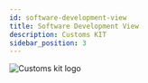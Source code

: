 ```yaml
---
id: software-development-view
title: Software Development View
description: Customs KIT
sidebar_position: 3
---
```


![Customs kit logo](@site/static/img/kits/customs/customs-kit-logo.svg)
